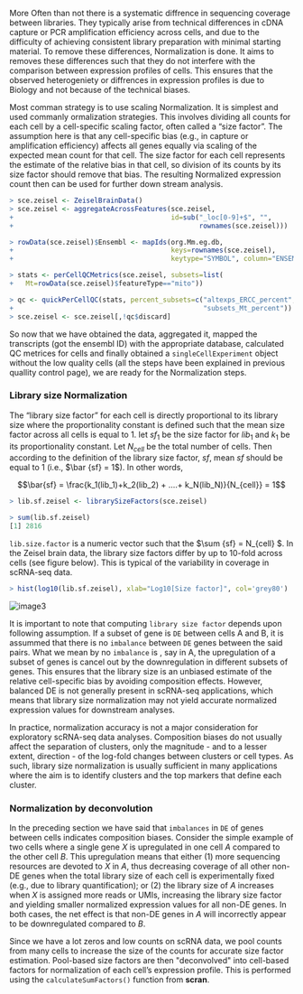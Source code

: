 More Often than not there is a systematic diffrence in sequencing coverage between libraries. They typically arise from technical differences in cDNA capture or PCR amplification efficiency across cells, and due to the difficulty of achieving consistent library preparation with minimal starting material. To remove these differences, Normalization is done. It aims to removes these differences such that they do not interfere with the comparison between expression profiles of cells. This ensures that the observed heterogeniety or diffrences in expression profiles is due to Biology and not because of the technical biases.

Most comman strategy is to use scaling Normalization. It is simplest and used commanly ormalization strategies. This involves dividing all counts for each cell by a cell-specific scaling factor, often called a “size factor”. The assumption here is that any cell-specific bias (e.g., in capture or amplification efficiency) affects all genes equally via scaling of the expected mean count for that cell. The size factor for each cell represents the estimate of the relative bias in that cell, so division of its counts by its size factor should remove that bias. The resulting Normalized expression count then can be used for further down stream analysis.

```r
> sce.zeisel <- ZeiselBrainData()
> sce.zeisel <- aggregateAcrossFeatures(sce.zeisel, 
+                                       id=sub("_loc[0-9]+$", "", 
+                                              rownames(sce.zeisel)))

> rowData(sce.zeisel)$Ensembl <- mapIds(org.Mm.eg.db, 
+                                       keys=rownames(sce.zeisel), 
+                                       keytype="SYMBOL", column="ENSEMBL")

> stats <- perCellQCMetrics(sce.zeisel, subsets=list(
+   Mt=rowData(sce.zeisel)$featureType=="mito"))

> qc <- quickPerCellQC(stats, percent_subsets=c("altexps_ERCC_percent", 
+                                               "subsets_Mt_percent"))
> sce.zeisel <- sce.zeisel[,!qc$discard]

```
So now that we have obtained the data, aggregated it, mapped the transcripts (got the ensembl ID) with the appropriate database, calculated QC metrices for cells and finally obtained a `singleCellExperiment` object without the low quality cells (all the steps have been explained in previous quallity  control page), we are ready for the Normalization steps.

### Library size Normalization

The “library size factor” for each cell is directly proportional to its library size where the proportionality constant is defined such that the mean size factor across all cells is equal to 1. let $sf_1$ be the size factor for $lib_1$ and $k_1$ be its proportionality constant. Let $N_{cell}$ be the total number of cells. Then according to the definition of the library size factor, $sf$, mean $sf$ should be equal to $1$ (i.e., $\bar {sf} = 1$). In other words,

```math
\bar{sf} = \frac{k_1(lib_1)+k_2(lib_2) + ....+ k_N(lib_N)}{N_{cell}} = 1
```

```r
> lib.sf.zeisel <- librarySizeFactors(sce.zeisel)

> sum(lib.sf.zeisel)
[1] 2816
```

`lib.size.factor` is a numeric vector such that the $\sum {sf} = N_{cell} $. In the Zeisel brain data, the library size factors differ by up to 10-fold across cells (see figure below). This is typical of the variability in coverage in scRNA-seq data.

```r
> hist(log10(lib.sf.zeisel), xlab="Log10[Size factor]", col='grey80')
```
![image3](https://user-images.githubusercontent.com/85447250/209002867-54df307f-6146-41d3-81c4-6bd1bc76b1e8.png)

It is important to note that computing `library size factor` depends upon following assumption. If a subset of gene is `DE` between cells A and B, it is assummed that there is no `imbalance` between `DE` genes between the said pairs. What we mean by no `imbalance` is , say in A,  the upregulation of a subset of genes is cancel out by the downregulation in  different subsets of genes. This ensures that the library size is an unbiased estimate of the relative cell-specific bias by avoiding composition effects. However, balanced DE is not generally present in scRNA-seq applications, which means that library size normalization may not yield accurate normalized expression values for downstream analyses.

In practice, normalization accuracy is not a major consideration for exploratory scRNA-seq data analyses. Composition biases do not usually affect the separation of clusters, only the magnitude - and to a lesser extent, direction - of the log-fold changes between clusters or cell types. As such, library size normalization is usually sufficient in many applications where the aim is to identify clusters and the top markers that define each cluster.

### Normalization by deconvolution

In the preceding section we have said that `imbalances` in `DE` of genes between cells indicates composition biases. Consider the simple example of two cells where a single gene $X$ is upregulated in one cell $A$ compared to the other cell $B$. This upregulation means that either (1) more sequencing resources are devoted to $X$ in $A$, thus decreasing coverage of all other non-DE genes when the total library size of each cell is experimentally fixed (e.g., due to library quantification); or (2) the library size of $A$ increases when $X$ is assigned more reads or UMIs, increasing the library size factor and yielding smaller normalized expression values for all non-DE genes. In both cases, the net effect is that non-DE genes in $A$ will incorrectly appear to be downregulated compared to $B$.

Since we have a lot zeros and low counts on scRNA data, we pool counts from many cells to increase the size of the counts for accurate size factor estimation. Pool-based size factors are then "deconvolved" into cell-based factors for normalization of each cell’s expression profile. This is performed using the `calculateSumFactors()` function from **scran**.









